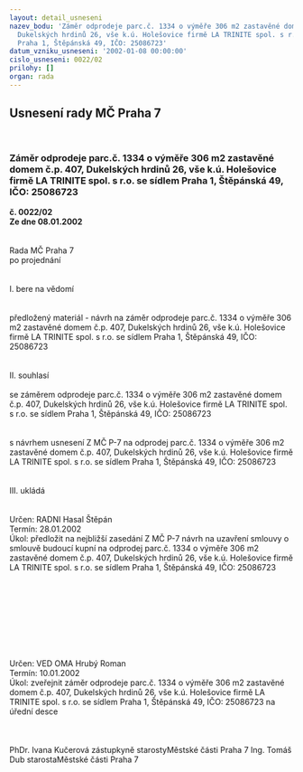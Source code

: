 ```yaml
---
layout: detail_usneseni
nazev_bodu: 'Záměr odprodeje parc.č. 1334 o výměře 306 m2 zastavěné domem č.p. 407,
  Dukelských hrdinů 26, vše k.ú. Holešovice firmě LA TRINITE spol. s r.o. se sídlem
  Praha 1, Štěpánská 49, IČO: 25086723'
datum_vzniku_usneseni: '2002-01-08 00:00:00'
cislo_usneseni: 0022/02
prilohy: []
organ: rada
---
```

<div id="ucUsn_pList" class="usn">
	<span><h2>Usnesení rady MČ Praha 7 </h2>
<br></span><div class="standBody">
<span><h3>Záměr odprodeje parc.č. 1334 o výměře 306 m2 zastavěné domem č.p. 407, Dukelských hrdinů 26, vše k.ú. Holešovice firmě LA TRINITE spol. s r.o. se sídlem Praha 1, Štěpánská 49, IČO: 25086723</h3></span><div class="center">
		<strong>č. 0022/02</strong><br>
	</div>
<div class="center">
		<strong>Ze dne 08.01.2002</strong><br><br>
	</div>
<br>Rada MČ Praha 7<br>po projednání<br><br><br>I.	bere na vědomí<br><br> <br>předložený materiál - návrh na záměr odprodeje parc.č. 1334 o výměře 306 m2 zastavěné domem č.p. 407, Dukelských hrdinů 26, vše k.ú. Holešovice firmě LA TRINITE spol. s r.o. se sídlem Praha 1, Štěpánská 49, IČO: 25086723<br><br><br>II. souhlasí <br><br>se záměrem odprodeje parc.č. 1334 o výměře 306 m2 zastavěné domem č.p. 407, Dukelských hrdinů 26, vše k.ú. Holešovice firmě LA TRINITE spol. s r.o. se sídlem Praha 1, Štěpánská 49, IČO: 25086723<br><br><br>s návrhem usnesení Z MČ P-7 na odprodej parc.č. 1334 o výměře 306 m2 zastavěné domem č.p. 407, Dukelských hrdinů 26, vše k.ú. Holešovice firmě LA TRINITE spol. s r.o. se sídlem Praha 1, Štěpánská 49, IČO: 25086723<br><br><br>III.	ukládá <br><br> <br>Určen:	RADNI Hasal Štěpán<br>Termín: 28.01.2002<br>Úkol:	předložit na nejbližší zasedání Z MČ P-7 návrh na  uzavření smlouvy o smlouvě budoucí kupní na odprodej parc.č. 1334 o výměře 306 m2 zastavěné domem č.p. 407, Dukelských hrdinů 26, vše k.ú. Holešovice firmě LA TRINITE spol. s r.o. se sídlem Praha 1, Štěpánská 49, IČO: 25086723<br> <br><br><br><br><br><br><br> <br> <br>Určen:	VED OMA Hrubý Roman<br>Termín: 10.01.2002<br>Úkol:	zveřejnit záměr odprodeje parc.č. 1334 o výměře 306 m2 zastavěné domem č.p. 407, Dukelských hrdinů 26, vše k.ú. Holešovice firmě LA TRINITE spol. s r.o. se sídlem Praha 1, Štěpánská 49, IČO: 25086723 na úřední desce<br> <br> <br>	<br>PhDr. Ivana Kučerová zástupkyně starostyMěstské části Praha 7	Ing. Tomáš Dub starostaMěstské části Praha 7<br>	<br><br>
</div>
</div>